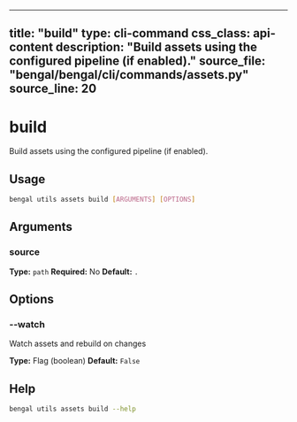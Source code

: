 
---
title: "build"
type: cli-command
css_class: api-content
description: "Build assets using the configured pipeline (if enabled)."
source_file: "bengal/bengal/cli/commands/assets.py"
source_line: 20
---

# build

Build assets using the configured pipeline (if enabled).


## Usage

```bash
bengal utils assets build [ARGUMENTS] [OPTIONS]
```

## Arguments

### source

**Type:** `path`
**Required:** No
**Default:** `.`


## Options

### --watch

Watch assets and rebuild on changes

**Type:** Flag (boolean)
**Default:** `False`





## Help

```bash
bengal utils assets build --help
```